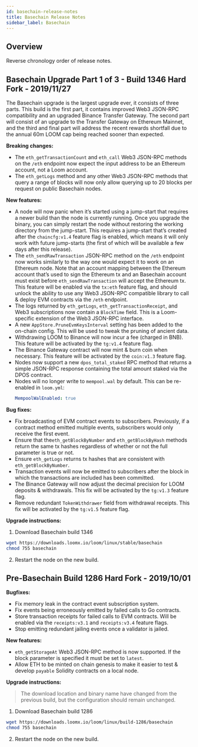 ```yaml
---
id: basechain-release-notes
title: Basechain Release Notes
sidebar_label: Basechain
---
```


## Overview

Reverse chronology order of release notes.

## Basechain Upgrade Part 1 of 3 - Build 1346 Hard Fork - 2019/11/27

The Basechain upgrade is the largest upgrade ever, it consists of three parts. This build is the first part, it contains improved Web3 JSON-RPC compatibility and an upgraded Binance Transfer Gateway. The second part will consist of an upgrade to the Transfer Gateway on Ethereum Mainnet, and the third and final part will address the recent rewards shortfall due to the annual 60m LOOM cap being reached sooner than expected.

**Breaking changes:**

- The `eth_getTransactionCount` and `eth_call` Web3 JSON-RPC methods on the `/eth` endpoint now expect the input address to be an Ethereum account, not a Loom account.
- The `eth_getLogs` method and any other Web3 JSON-RPC methods that query a range of blocks will now only allow querying up to 20 blocks per request on public Basechain nodes.

**New features:**

- A node will now panic when it’s started using a jump-start that requires a newer build than the node is currently running. Once you upgrade the binary, you can simply restart the node without restoring the working directory from the jump-start. This requires a jump-start that’s created after the `chaincfg:v1.4` feature flag is enabled, which means it will only work with future jump-starts (the first of which will be available a few days after this release).
- The `eth_sendRawTransaction` JSON-RPC method on the `/eth` endpoint now works similarly to the way one would expect it to work on an Ethereum node. Note that an account mapping between the Ethereum account that’s used to sign the Ethereum tx and an Basechain account must exist before `eth_sendRawTransaction` will accept the Ethereum tx. This feature will be enabled via the `tx:eth` feature flag, and should unlock the ability to use any Web3 JSON-RPC compatible library to call & deploy EVM contracts via the `/eth` endpoint.
- The logs returned by `eth_getLogs`, `eth_getTransactionReceipt`, and Web3 subscriptions now contain a `BlockTime` field. This is a Loom-specific extension of the Web3 JSON-RPC interface.
- A new `AppStore.PruneEvmKeysInterval` setting has been added to the on-chain config. This will be used to tweak the pruning of ancient data.
- Withdrawing LOOM to Binance will now incur a fee (charged in BNB). This feature will be activated by the `tg:v1.4` feature flag.
- The Binance Gateway contract will now mint & burn coin when necessary. This feature will be activated by the `coin:v1.3` feature flag.
- Nodes now support a new `dpos_total_staked` RPC method that returns a simple JSON-RPC response containing the total amount staked via the DPOS contract.
- Nodes will no longer write to `mempool.wal` by default. This can be re-enabled in `loom.yml`:
  ```yaml
  MempoolWalEnabled: true
  ```

**Bug fixes:**

- Fix broadcasting of EVM contract events to subscribers. Previously, if a contract method emitted multiple events, subscribers would only receive the first event.
- Ensure that the`eth_getBlockByNumber` and `eth_getBlockByHash` methods return the same tx hashes regardless of whether or not the full parameter is true or not.
- Ensure `eth_getLogs` returns tx hashes that are consistent with `eth_getBlockByNumber`.
- Transaction events will now be emitted to subscribers after the block in which the transactions are included has been committed.
- The Binance Gateway will now adjust the decimal precision for LOOM deposits & withdrawals. This fix will be activated by the `tg:v1.3` feature flag.
- Remove redundant `TokenWithdrawer` field from withdrawal receipts. This fix will be activated by the `tg:v1.5` feature flag.

**Upgrade instructions:**

1) Download Basechain build 1346

```bash
wget https://downloads.loomx.io/loom/linux/stable/basechain
chmod 755 basechain
```

2) Restart the node on the new build.

## Pre-Basechain Build 1286 Hard Fork - 2019/10/01

**Bugfixes:**

* Fix memory leak in the contract event subscription system.
* Fix events being erroneously emitted by failed calls to Go contracts.
* Store transaction receipts for failed calls to EVM contracts. Will be enabled via the `receipts:v3.1` and `receipts:v3.4` feature flags.
* Stop emitting redundant jailing events once a validator is jailed.

**New features:**

* `eth_getStorageAt` Web3 JSON-RPC method is now supported. If the block parameter is specified it must be set to `latest`.
* Allow ETH to be minted on chain genesis to make it easier to test & develop `payable` Solidity contracts on a local node.

**Upgrade instructions:**

> The download location and binary name have changed from the previous build, but the configuration should remain unchanged.

1) Download Basechain build 1286

```bash
wget https://downloads.loomx.io/loom/linux/build-1286/basechain
chmod 755 basechain
```

2) Restart the node on the new build.
